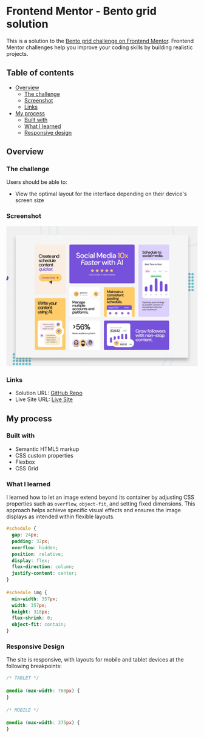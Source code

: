 # Frontend Mentor - Bento grid solution

This is a solution to the [Bento grid challenge on Frontend Mentor](https://www.frontendmentor.io/challenges/bento-grid-RMydElrlOj). Frontend Mentor challenges help you improve your coding skills by building realistic projects.

## Table of contents

- [Overview](#overview)
  - [The challenge](#the-challenge)
  - [Screenshot](#screenshot)
  - [Links](#links)
- [My process](#my-process)
  - [Built with](#built-with)
  - [What I learned](#what-i-learned)
  - [Responsive design](#responsive-design)

## Overview

### The challenge

Users should be able to:

- View the optimal layout for the interface depending on their device's screen size

### Screenshot

![Preview Screenshot](./img/preview.jpg)

### Links

- Solution URL: [GitHub Repo](https://github.com/MATBMS/bento-grid)
- Live Site URL: [Live Site](https://matbms-bento-grid.netlify.app)

## My process

### Built with

- Semantic HTML5 markup
- CSS custom properties
- Flexbox
- CSS Grid

### What I learned

I learned how to let an image extend beyond its container by adjusting CSS properties such as `overflow`, `object-fit`, and setting fixed dimensions. This approach helps achieve specific visual effects and ensures the image displays as intended within flexible layouts.

```css
#schedule {
  gap: 24px;
  padding: 32px;
  overflow: hidden;
  position: relative;
  display: flex;
  flex-direction: column;
  justify-content: center;
}

#schedule img {
  min-width: 357px;
  width: 357px;
  height: 318px;
  flex-shrink: 0;
  object-fit: contain;
}
```

### Responsive Design

The site is responsive, with layouts for mobile and tablet devices at the following breakpoints:

```css
/* TABLET */

@media (max-width: 768px) {
}

/* MOBILE */

@media (max-width: 375px) {
}
```
